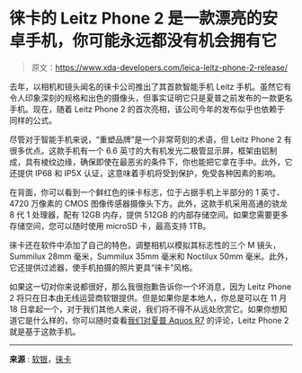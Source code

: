 # 徕卡的 Leitz Phone 2 是一款漂亮的安卓手机，你可能永远都没有机会拥有它

> 原文：<https://www.xda-developers.com/leica-leitz-phone-2-release/>

去年，以相机和镜头闻名的徕卡公司推出了其首款智能手机 Leitz 手机。虽然它有令人印象深刻的规格和出色的摄像头，但事实证明它只是夏普之前发布的一款更名手机。现在，随着 Leitz Phone 2 的首次亮相，该公司今年的发布似乎也依赖于同样的公式。

尽管对于智能手机来说，“重塑品牌”是一个非常苛刻的术语，但 Leitz Phone 2 有很多优点。这款手机有一个 6.6 英寸的大有机发光二极管显示屏，框架由铝制成，具有棱纹边缘，确保即使在最恶劣的条件下，你也能把它拿在手中。此外，它还提供 IP68 和 IP5X 认证，这意味着手机将受到保护，免受各种因素的影响。

在背面，你可以看到一个鲜红色的徕卡标志，位于占据手机上半部分的 1 英寸、4720 万像素的 CMOS 图像传感器摄像头下方。此外，这款手机采用高通的骁龙 8 代 1 处理器，配有 12GB 内存，提供 512GB 的内部存储空间。如果您需要更多存储空间，您可以随时使用 microSD 卡，最高支持 1TB。

徕卡还在软件中添加了自己的特色，调整相机以模拟其标志性的三个 M 镜头，Summilux 28mm 毫米，Summilux 35mm 毫米和 Noctilux 50mm 毫米。此外，它还提供过滤器，使手机拍摄的照片更具“徕卡”风格。

如果这一切对你来说都很好，那么我很抱歉告诉你一个坏消息，因为 Leitz Phone 2 将只在日本由无线运营商软银提供。但是如果你是本地人，你总是可以在 11 月 18 日拿起一个，对于我们其他人来说，我们将不得不从远处欣赏它。如果你想知道它是什么样的，你可以随时查看[我们对](https://www.xda-developers.com/sharp-aquos-r7-review/)[夏普 Aquos R7](https://www.xda-developers.com/sharp-aquos-r7-massive-1-inch-sensor/) 的评论，Leitz Phone 2 就是基于这款手机。

* * *

**来源** : [软银](https://www.softbank.jp/mobile/products/smartphone/leitz-phone2/)，[徕卡](https://leica-camera.com/en-US/World-of-Leica/Leitz-Phone-2)